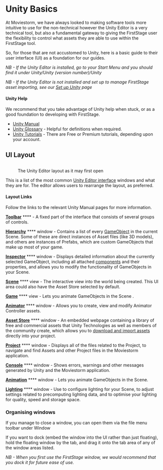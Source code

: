 # Unity Basics

At Moviestorm, we have always looked to making software tools more intuitive to use for the non-technical however the Unity Editor is a very technical tool, but also a fundamental gateway to giving the FirstStage user the flexibility to control what assets they are able to use within the FirstStage tool.

So, for those that are not accustomed to Unity, here is a basic guide to their user interface (UI) as a foundation for our guides.

_NB - If the Unity Editor is installed, go to your Start Menu and you should find it under Unity/Unity (version number)/Unity_

_NB - If the Unity Editor is not installed and set up to manage FirstStage asset importing, see our_ [_Set up Unity_](https://firststage.moviestorm.co.uk/asset-management/set-up-unity/) _page_

#### Unity Help

We recommend that you take advantage of Unity help when stuck, or as a good foundation to developing with FirstStage.

* [Unity Manual](https://docs.unity3d.com/Manual/UnityManual.html)
* [Unity Glossary](https://docs.unity3d.com/Manual/Glossary.html) - Helpful for definitions when required.
* [Unity Tutorials](https://unity3d.com/learn/tutorials%20) - There are Free or Premium tutorials, depending upon your account.

## UI Layout

<figure><img src="https://firststage.moviestorm.co.uk/wp-content/uploads/2020/10/Unity-Editor-Opening-window-Guide.jpg" alt=""><figcaption><p>The Unity Editor layout as it may first open</p></figcaption></figure>

This is a list of the most common [Unity Editor interface](https://docs.unity3d.com/Manual/UsingTheEditor.html) windows and what they are for. The editor allows users to rearrange the layout, as preferred.

#### Layout Links

Follow the links to the relevant Unity Manual pages for more information.

[**Toolbar**](https://docs.unity3d.com/Manual/Toolbar.html) **** - A fixed part of the interface that consists of several groups of controls.

[**Hierarchy**](https://docs.unity3d.com/Manual/Hierarchy.html) **** window - Contains a list of every [GameObject](https://docs.unity3d.com/Manual/GameObjects.html) in the current Scene. Some of these are direct instances of Asset files (like 3D models), and others are instances of Prefabs, which are custom GameObjects that make up most of your game.

[**Inspector**](https://docs.unity3d.com/Manual/UsingTheInspector.html) **** window - Displays detailed information about the currently selected GameObject, including all attached [components](https://docs.unity3d.com/Manual/Components.html) and their properties, and allows you to modify the functionality of GameObjects in your Scene.

[**Scene**](https://docs.unity3d.com/Manual/UsingTheSceneView.html) **** view - The interactive view into the world being created. This UI area could also have the Asset Store selected by default.

[**Game**](https://docs.unity3d.com/Manual/GameView.html) **** view - Lets you animate GameObjects in the Scene .

[**Animator**](https://docs.unity3d.com/Manual/AnimatorWindow.html) **** window - Allows you to create, view and modify Animator Controller assets.

[**Asset Store**](https://docs.unity3d.com/Manual/AssetStore.html) **** window - An embedded webpage containing a library of free and commercial assets that Unity Technologies as well as members of the community create, which allows you to [download and import assets](https://docs.unity3d.com/Manual/AssetPackagesImport.html) directly into your project.

[**Project**](https://docs.unity3d.com/Manual/ProjectView.html) **** window - Displays all of the files related to the Project, to navigate and find Assets and other Project files in the Moviestorm application.

[**Console**](https://docs.unity3d.com/Manual/Console.html) **** window - Shows errors, warnings and other messages generated by Unity and the Moviestorm application.

[**Animation**](https://docs.unity3d.com/Manual/AnimationEditorGuide.html) **** window - Lets you animate GameObjects in the Scene.

[**Lighting**](https://docs.unity3d.com/Manual/lighting-window.html) **** window - Use to configure lighting for your Scene, to adjust settings related to precomputing lighting data, and to optimise your lighting for quality, speed and storage space.

### Organising windows

If you manage to close a window, you can open them via the file menu toolbar under Window

If you want to dock (embed the window into the UI rather than just floating), hold the floating window by the tab, and drag it onto the tab area of any of the window areas listed.

_NB - When you first use the FirstStage window, we would recommend that you dock it for future ease of use._

